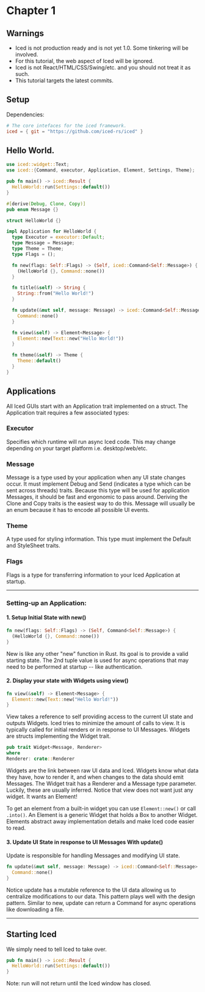 # Chapter 1

## Warnings
* Iced is not production ready and is not yet 1.0. Some tinkering will be involved.
* For this tutorial, the web aspect of Iced will be ignored.
* Iced is not React/HTML/CSS/Swing/etc. and you should not treat it as such.
* This tutorial targets the latest commits.

## Setup

Dependencies:
```toml
# The core intefaces for the iced framework.
iced = { git = "https://github.com/iced-rs/iced" }
```

## Hello World.

```rust
use iced::widget::Text;
use iced::{Command, executor, Application, Element, Settings, Theme};

pub fn main() -> iced::Result {
  HelloWorld::run(Settings::default())
}

#[derive(Debug, Clone, Copy)]
pub enum Message {}

struct HelloWorld {}

impl Application for HelloWorld {
  type Executor = executor::Default;
  type Message = Message;
  type Theme = Theme;
  type Flags = ();

  fn new(flags: Self::Flags) -> (Self, iced::Command<Self::Message>) {
    (HelloWorld {}, Command::none())
  }

  fn title(&self) -> String {
    String::from("Hello World!")
  }

  fn update(&mut self, message: Message) -> iced::Command<Self::Message> {
    Command::none()
  }

  fn view(&self) -> Element<Message> {
    Element::new(Text::new("Hello World!"))
  }

  fn theme(&self) -> Theme {
    Theme::default()
  }
}
```

## Applications
All Iced GUIs start with an Application trait implemented on a struct. The Application trait requires a few associated types:
### Executor
Specifies which runtime will run async Iced code. This may change depending on your target platform i.e. desktop/web/etc.
### Message
Message is a type used by your application when any UI state changes occur. It must implement Debug and Send (indicates a type which can be sent across threads) traits.
Because this type will be used for application Messages, it should be fast and ergonomic to pass around. Deriving the Clone and Copy traits is the easiest way to do this.
Message will usually be an enum because it has to encode all possible UI events.
### Theme
A type used for styling information. This type must implement the Default and StyleSheet traits.
### Flags
Flags is a type for transferring information to your Iced Application at startup.

---

### Setting-up an Application:
#### 1. Setup Initial State with new()
```rust
fn new(flags: Self::Flags) -> (Self, Command<Self::Message>) {
  (HelloWorld {}, Command::none())
}
```
New is like any other "new" function in Rust. Its goal is to provide a valid starting state. The 2nd tuple value is used for async operations that may need to be performed at startup -- like authentication.
#### 2. Display your state with Widgets using view()
```rust
fn view(&self) -> Element<Message> {
  Element::new(Text::new("Hello World!"))
}
```
View takes a reference to self providing access to the current UI state and outputs Widgets.
Iced tries to minimize the amount of calls to view. It is typically called for initial renders or in response to UI Messages.
Widgets are structs implementing the Widget trait.
```rust
pub trait Widget<Message, Renderer>
where
Renderer: crate::Renderer
```
Widgets are the link between raw UI data and Iced. Widgets know what data they have, how to render it, and when changes to the data should emit Messages.
The Widget trait has a Renderer and a Message type parameter. Luckily, these are usually inferred.
Notice that view does not want just any widget. It wants an Element!

To get an element from a built-in widget you can use `Element::new()` or call `.into()`.
An Element is a generic Widget that holds a Box to another Widget. Elements abstract away implementation details and make Iced code easier to read.
#### 3. Update UI State in response to UI Messages With update()
Update is responsible for handling Messages and modifying UI state.
```rust
fn update(&mut self, message: Message) -> iced::Command<Self::Message> {
  Command::none()
}
```
Notice update has a mutable reference to the UI data allowing us to centralize modifications to our data.
This pattern plays well with the design pattern. Similar to new, update can return a Command for async operations like downloading a file.

---

## Starting Iced
We simply need to tell Iced to take over.
```rust
pub fn main() -> iced::Result {
  HelloWorld::run(Settings::default())
}
```
Note: run will not return until the Iced window has closed.